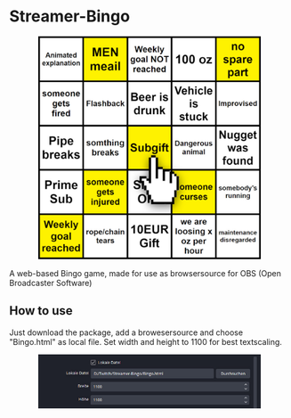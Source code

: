 # Streamer-Bingo
 
<p align="center">
<img src="https://github.com/Biernot200/Streamer-Bingo/blob/main/docs/bingo.jpg" alt="drawing" width="400"/>
</p>

A web-based Bingo game, made for use as browsersource for OBS (Open Broadcaster Software)

## How to use

Just download the package, add a browesersource and choose "Bingo.html" as local file.
Set width and height to 1100 for best textscaling.
<p align="center">
<img src="https://github.com/Biernot200/Streamer-Bingo/blob/main/docs/obs-browsersource.jpg" alt="drawing" width="400"/>
</p>